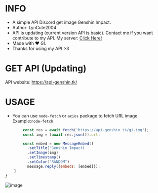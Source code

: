 # INFO
- A simple API Discord get image Genshin Impact. 
- Author: LynCute2004
- API is updating (current version API is basic). Contact me if you want contribute to my API. My server: [Click Here!](https://discord.gg/6TZVye2G3E)
- Made with ❤️ GI.
- Thanks for using my API >3

# GET API (Updating)

API website: https://api-genshin.tk/


# USAGE

- You can use `node-fetch` or `axios` package to fetch URL image. Example:`node-fetch`
``` js
        const res = await fetch('https://api-genshin.tk/gi-img');
        const img = (await res.json()).url;

        const embed = new MessageEmbed()
          .setTitle("Genshin Impact)
          .setImage(img)
          .setTimestamp()
          .setColor("RANDOM")
          message.reply({embeds: [embed]});
    }
}
```

![image](https://user-images.githubusercontent.com/52123370/154835816-9ea1c409-ca89-4d05-b967-1d3fa86b8230.png)



